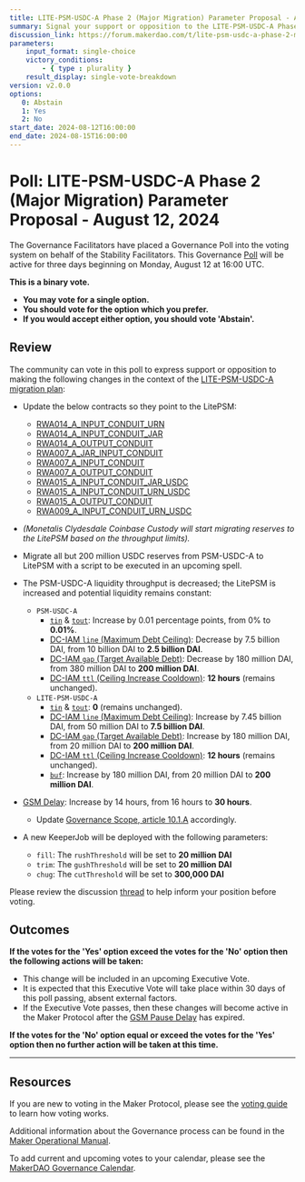 ```yaml
---
title: LITE-PSM-USDC-A Phase 2 (Major Migration) Parameter Proposal - August 12, 2024
summary: Signal your support or opposition to the LITE-PSM-USDC-A Phase 2 parameter proposal.
discussion_link: https://forum.makerdao.com/t/lite-psm-usdc-a-phase-2-major-migration-proposed-parameters/24839
parameters:
    input_format: single-choice
    victory_conditions:
        - { type : plurality }
    result_display: single-vote-breakdown
version: v2.0.0
options:
   0: Abstain
   1: Yes
   2: No
start_date: 2024-08-12T16:00:00
end_date: 2024-08-15T16:00:00
---
```

# Poll: LITE-PSM-USDC-A Phase 2 (Major Migration) Parameter Proposal - August 12, 2024

The Governance Facilitators have placed a Governance Poll into the voting system on behalf of the Stability Facilitators. This Governance [Poll](https://manual.makerdao.com/governance/governance-cycle/weekly-governance-cycle#weekly-governance-cycle-definitions-mip16c1) will be active for three days beginning on Monday, August 12 at 16:00 UTC.

**This is a binary vote.**

- **You may vote for a single option.**
- **You should vote for the option which you prefer.**
- **If you would accept either option, you should vote 'Abstain'.**

## Review

The community can vote in this poll to express support or opposition to making the following changes in the context of the [LITE-PSM-USDC-A migration plan](https://forum.makerdao.com/t/litepsm-lite-psm-usdc-a-introduction-and-overview/24512#lite-psm-usdc-a-migration-plan-9):

- Update the below contracts so they point to the LitePSM:
  - [RWA014_A_INPUT_CONDUIT_URN](https://etherscan.io/address/0x6b86ba08bd7796464cea758061ac173d0268cf49)
  - [RWA014_A_INPUT_CONDUIT_JAR](https://etherscan.io/address/0x391470cd3d8307adc051d878a95fa9459f800dbc)
  - [RWA014_A_OUTPUT_CONDUIT](https://etherscan.io/address/0xd7cbdfde553de2063caafbf230be135e5dbb5064)
  - [RWA007_A_JAR_INPUT_CONDUIT](https://etherscan.io/address/0xc8bb4e2b249703640e89265e2ae7c9d5ea2af742)
  - [RWA007_A_INPUT_CONDUIT](https://etherscan.io/address/0x58f5e979ef74b60a9e5f955553ab8e0e65ba89c9)
  - [RWA007_A_OUTPUT_CONDUIT](https://etherscan.io/address/0x701c3a384c613157bf473152844f368f2d6ef191)
  - [RWA015_A_INPUT_CONDUIT_JAR_USDC](https://etherscan.io/address/0xb9373c557f3ae8cddd068c1644ed226cfb18a997)
  - [RWA015_A_INPUT_CONDUIT_URN_USDC](https://etherscan.io/address/0xe08cb5e24862ea86328295d5e5c08972203c20d8)
  - [RWA015_A_OUTPUT_CONDUIT](https://etherscan.io/address/0x1e86cb085f249772f7e7443631a87c6bdba2aceb)
  - [RWA009_A_INPUT_CONDUIT_URN_USDC](https://etherscan.io/address/0x08012ec53a7fabf6f33318dfb93c1289886ebbe1)
- _(Monetalis Clydesdale Coinbase Custody will start migrating reserves to the LitePSM based on the throughput limits)._
- Migrate all but 200 million USDC reserves from PSM-USDC-A to LitePSM with a script to be executed in an upcoming spell.
- The PSM-USDC-A liquidity throughput is decreased; the LitePSM is increased and potential liquidity remains constant:
  - `PSM-USDC-A`
    - [`tin`](https://manual.makerdao.com/module-index/module-psm#fee-in-tin) & [`tout`](https://manual.makerdao.com/module-index/module-psm#fee-out-tout): Increase by 0.01 percentage points, from 0% to **0.01%**.
    - [DC-IAM `line` (Maximum Debt Ceiling)](https://mips.makerdao.com/mips/details/MIP104#14-3-1-4-1-maximum-debt-ceiling-line-): Decrease by 7.5 billion DAI, from 10 billion DAI to **2.5 billion DAI**.
    - [DC-IAM `gap` (Target Available Debt)](https://mips.makerdao.com/mips/details/MIP104#14-3-1-4-2-target-available-debt-gap-): Decrease by 180 million DAI, from 380 million DAI to **200 million DAI**.
    - [DC-IAM `ttl` (Ceiling Increase Cooldown)](https://mips.makerdao.com/mips/details/MIP104#14-3-1-4-3-ceiling-increase-cooldown-ttl-): **12 hours** (remains unchanged).
  - `LITE-PSM-USDC-A`
    - [`tin`](https://manual.makerdao.com/module-index/module-psm#fee-in-tin) & [`tout`](https://manual.makerdao.com/module-index/module-psm#fee-out-tout): **0** (remains unchanged).
    - [DC-IAM `line` (Maximum Debt Ceiling)](https://mips.makerdao.com/mips/details/MIP104#14-3-1-4-1-maximum-debt-ceiling-line-): Increase by 7.45 billion DAI, from 50 million DAI to **7.5 billion DAI**.
    - [DC-IAM `gap` (Target Available Debt)](https://mips.makerdao.com/mips/details/MIP104#14-3-1-4-2-target-available-debt-gap-): Increase by 180 million DAI, from 20 million DAI to **200 million DAI**.
    - [DC-IAM `ttl` (Ceiling Increase Cooldown)](https://mips.makerdao.com/mips/details/MIP104#14-3-1-4-3-ceiling-increase-cooldown-ttl-): **12 hours** (remains unchanged).
    - [`buf`](https://forum.makerdao.com/t/litepsm-lite-psm-usdc-a-introduction-and-overview/24512#lite-psm-usdc-a-parameters-overview-8): Increase by 180 million DAI, from 20 million DAI to **200 million DAI**.
- [GSM Delay](https://mips.makerdao.com/mips/details/MIP113#10-1-gsm-governance-security-module-pause-delay): Increase by 14 hours, from 16 hours to **30 hours**.
  - Update [Governance Scope, article 10.1.A](https://mips.makerdao.com/mips/details/MIP113#10-1-1a) accordingly.

- A new KeeperJob will be deployed with the following parameters:
    - `fill`: The `rushThreshold` will be set to **20 million DAI**
    - `trim`: The `gushThreshold` will be set to **20 million DAI**
    - `chug`: The `cutThreshold` will be set to **300,000 DAI**

Please review the discussion [thread](https://forum.makerdao.com/t/lite-psm-usdc-a-phase-2-major-migration-proposed-parameters/24839) to help inform your position before voting.

## Outcomes

**If the votes for the 'Yes' option exceed the votes for the 'No' option then the following actions will be taken:**

- This change will be included in an upcoming Executive Vote.
- It is expected that this Executive Vote will take place within 30 days of this poll passing, absent external factors.
- If the Executive Vote passes, then these changes will become active in the Maker Protocol after the [GSM Pause Delay](https://manual.makerdao.com/parameter-index/core/param-gsm-pause-delay) has expired.

**If the votes for the 'No' option equal or exceed the votes for the 'Yes' option then no further action will be taken at this time.**

---

## Resources

If you are new to voting in the Maker Protocol, please see the [voting guide](https://manual.makerdao.com/governance/voting-in-makerdao/on-chain-governance) to learn how voting works.

Additional information about the Governance process can be found in the [Maker Operational Manual](https://manual.makerdao.com).

To add current and upcoming votes to your calendar, please see the [MakerDAO Governance Calendar](https://manual.makerdao.com/makerdao/calendars/governance-calendar).

